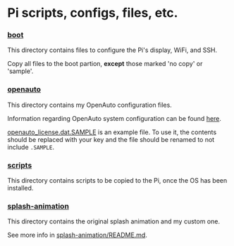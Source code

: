 # Pi scripts, configs, files, etc.

### [boot](boot/)

This directory contains files to configure the Pi's display, WiFi, and SSH.

Copy all files to the boot partion, **except** those marked 'no copy' or 'sample'.

### [openauto](openauto/)

This directory contains my OpenAuto configuration files.

Information regarding OpenAuto system configuration can be found [here](https://bluewavestudio.io/community/thread-2042.html).

[openauto_license.dat.SAMPLE](OpenAuto/openauto_license.dat.SAMPLE) is an example file. To use it, the contents should be replaced with your key and the file should be renamed to not include `.SAMPLE`.

### [scripts](scripts/)

This directory contains scripts to be copied to the Pi, once the OS has been installed.

### [splash-animation](splash-animation/)

This directory contains the original splash animation and my custom one.

See more info in [splash-animation/README.md](splash-animation/README.md).
